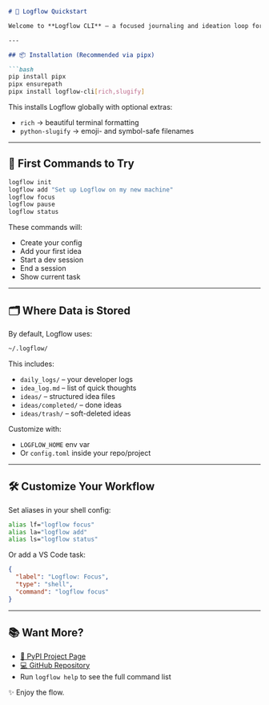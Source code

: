 ````md
# 🚀 Logflow Quickstart

Welcome to **Logflow CLI** — a focused journaling and ideation loop for developers.

---

## 📦 Installation (Recommended via pipx)

```bash
pip install pipx
pipx ensurepath
pipx install logflow-cli[rich,slugify]
````

This installs Logflow globally with optional extras:

* `rich` → beautiful terminal formatting
* `python-slugify` → emoji- and symbol-safe filenames

---

## 🧪 First Commands to Try

```bash
logflow init
logflow add "Set up Logflow on my new machine"
logflow focus
logflow pause
logflow status
```

These commands will:

* Create your config
* Add your first idea
* Start a dev session
* End a session
* Show current task

---

## 🗂 Where Data is Stored

By default, Logflow uses:

```bash
~/.logflow/
```

This includes:

* `daily_logs/` – your developer logs
* `idea_log.md` – list of quick thoughts
* `ideas/` – structured idea files
* `ideas/completed/` – done ideas
* `ideas/trash/` – soft-deleted ideas

Customize with:

* `LOGFLOW_HOME` env var
* Or `config.toml` inside your repo/project

---

## 🛠 Customize Your Workflow

Set aliases in your shell config:

```bash
alias lf="logflow focus"
alias la="logflow add"
alias ls="logflow status"
```

Or add a VS Code task:

```json
{
  "label": "Logflow: Focus",
  "type": "shell",
  "command": "logflow focus"
}
```

---

## 📚 Want More?

* [📘 PyPI Project Page](https://pypi.org/project/logflow-cli/)
* [💻 GitHub Repository](https://github.com/512jay/logflow)
* Run `logflow help` to see the full command list

✨ Enjoy the flow.

```